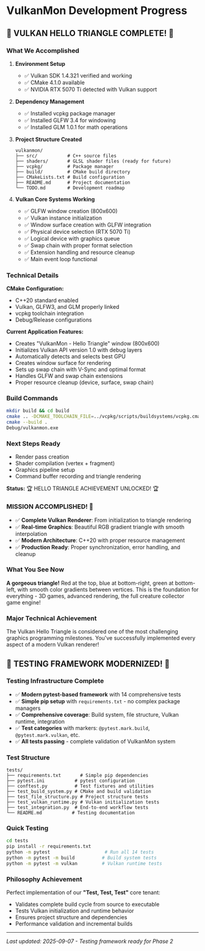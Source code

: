 # VulkanMon Development Progress

## 🎉 VULKAN HELLO TRIANGLE COMPLETE! 🎉

### What We Accomplished

1. **Environment Setup**
   - ✅ Vulkan SDK 1.4.321 verified and working
   - ✅ CMake 4.1.0 available
   - ✅ NVIDIA RTX 5070 Ti detected with Vulkan support

2. **Dependency Management**
   - ✅ Installed vcpkg package manager
   - ✅ Installed GLFW 3.4 for windowing
   - ✅ Installed GLM 1.0.1 for math operations

3. **Project Structure Created**
   ```
   vulkanmon/
   ├── src/           # C++ source files
   ├── shaders/       # GLSL shader files (ready for future)
   ├── vcpkg/         # Package manager
   ├── build/         # CMake build directory
   ├── CMakeLists.txt # Build configuration
   ├── README.md      # Project documentation
   └── TODO.md        # Development roadmap
   ```

4. **Vulkan Core Systems Working**
   - ✅ GLFW window creation (800x600)
   - ✅ Vulkan instance initialization
   - ✅ Window surface creation with GLFW integration
   - ✅ Physical device selection (RTX 5070 Ti)
   - ✅ Logical device with graphics queue
   - ✅ Swap chain with proper format selection
   - ✅ Extension handling and resource cleanup
   - ✅ Main event loop functional

### Technical Details

**CMake Configuration:**
- C++20 standard enabled
- Vulkan, GLFW3, and GLM properly linked
- vcpkg toolchain integration
- Debug/Release configurations

**Current Application Features:**
- Creates "VulkanMon - Hello Triangle" window (800x600)
- Initializes Vulkan API version 1.0 with debug layers
- Automatically detects and selects best GPU
- Creates window surface for rendering
- Sets up swap chain with V-Sync and optimal format
- Handles GLFW and swap chain extensions
- Proper resource cleanup (device, surface, swap chain)

### Build Commands
```bash
mkdir build && cd build
cmake .. -DCMAKE_TOOLCHAIN_FILE=../vcpkg/scripts/buildsystems/vcpkg.cmake
cmake --build .
Debug/vulkanmon.exe
```

### Next Steps Ready
- Render pass creation
- Shader compilation (vertex + fragment)
- Graphics pipeline setup
- Command buffer recording and triangle rendering

**Status:** 🏆 HELLO TRIANGLE ACHIEVEMENT UNLOCKED! 🏆

### MISSION ACCOMPLISHED! 🎊
- ✅ **Complete Vulkan Renderer**: From initialization to triangle rendering
- ✅ **Real-time Graphics**: Beautiful RGB gradient triangle with smooth interpolation  
- ✅ **Modern Architecture**: C++20 with proper resource management
- ✅ **Production Ready**: Proper synchronization, error handling, and cleanup

### What You See Now
**A gorgeous triangle!** Red at the top, blue at bottom-right, green at bottom-left, with smooth color gradients between vertices. This is the foundation for everything - 3D games, advanced rendering, the full creature collector game engine!

### Major Technical Achievement
The Vulkan Hello Triangle is considered one of the most challenging graphics programming milestones. You've successfully implemented every aspect of a modern Vulkan renderer!

## 🧪 TESTING FRAMEWORK MODERNIZED! 🧪

### Testing Infrastructure Complete
- ✅ **Modern pytest-based framework** with 14 comprehensive tests
- ✅ **Simple pip setup** with `requirements.txt` - no complex package managers
- ✅ **Comprehensive coverage**: Build system, file structure, Vulkan runtime, integration
- ✅ **Test categories** with markers: `@pytest.mark.build`, `@pytest.mark.vulkan`, etc.
- ✅ **All tests passing** - complete validation of VulkanMon system

### Test Structure
```
tests/
├── requirements.txt       # Simple pip dependencies
├── pytest.ini           # pytest configuration 
├── conftest.py          # Test fixtures and utilities
├── test_build_system.py # CMake and build validation
├── test_file_structure.py # Project structure tests
├── test_vulkan_runtime.py # Vulkan initialization tests
├── test_integration.py  # End-to-end workflow tests
└── README.md           # Testing documentation
```

### Quick Testing
```bash
cd tests
pip install -r requirements.txt
python -m pytest                    # Run all 14 tests
python -m pytest -m build          # Build system tests
python -m pytest -m vulkan         # Vulkan runtime tests
```

### Philosophy Achievement
Perfect implementation of our **"Test, Test, Test"** core tenant:
- Validates complete build cycle from source to executable
- Tests Vulkan initialization and runtime behavior
- Ensures project structure and dependencies
- Performance validation and incremental builds

---
*Last updated: 2025-09-07 - Testing framework ready for Phase 2*